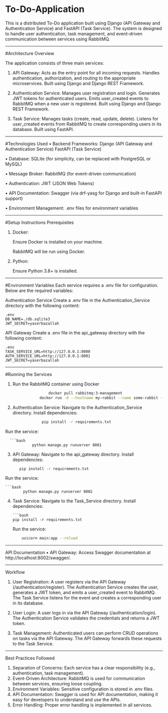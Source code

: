 # To-Do-Application
This is a distributed To-Do application built using Django (API Gateway and Authentication Service) 
and FastAPI (Task Service). 
The system is designed to handle user authentication, task management, and event-driven communication between services using RabbitMQ.
________________________________________
#Architecture Overview

The application consists of three main services:

1.	API Gateway:
	Acts as the entry point for all incoming requests.
	Handles authentication, authorization, and routing to the appropriate microservices.
	Built using Django and Django REST Framework.

2.	Authentication Service:
	Manages user registration and login.
	Generates JWT tokens for authenticated users.
	Emits user_created events to RabbitMQ when a new user is registered.
	Built using Django and Django REST Framework.
2.	Task Service:
	Manages tasks (create, read, update, delete).
	Listens for user_created events from RabbitMQ to create corresponding users in its database.
	Built using FastAPI.
________________________________________
#Technologies Used
•	Backend Frameworks:
	Django (API Gateway and Authentication Service)
	FastAPI (Task Service)
 
•	Database:
	SQLite (for simplicity, can be replaced with PostgreSQL or MySQL)
 
•	Message Broker:
	RabbitMQ (for event-driven communication)
 
•	Authentication:
	JWT (JSON Web Tokens)
 
•	API Documentation:
	Swagger (via drf-yasg for Django and built-in FastAPI support)
 
•	Environment Management:
	.env files for environment variables
________________________________________
#Setup Instructions
Prerequisites

1.	Docker:
	
   	Ensure Docker is installed on your machine.
	
 	RabbitMQ will be run using Docker.

2.	Python:
   
	Ensure Python 3.8+ is installed.
________________________________________
#Environment Variables
Each service requires a .env file for configuration. Below are the required variables:

Authentication Service
Create a .env file in the Authentication_Service directory with the following content:

	.env
	DB_NAME=./db.sqlite3
	JWT_SECRET=yaserbazallah

API Gateway
Create a .env file in the api_gateway directory with the following content:

	.env 
	TASK_SERVICE_URL=http://127.0.0.1:8000
	AUTH_SERVICE_URL=http://127.0.0.1:8001
	JWT_SECRET=yaserbazallah
 
________________________________________
#Running the Services
1. Run the RabbitMQ container using Docker
   
	```bash
			        docker pull rabbitmq:3-management
			  	docker run -d --hostname my-rabbit --name some-rabbit -p 8080:15672 -p 5672:5672 rabbitmq:3-management

 	
2.	Authentication Service:
	Navigate to the Authentication_Service directory.
	Install dependencies:

       ```bash
	       			pip install -r requirements.txt
Run the service:

      ```bash
				python manage.py runserver 8001

3.	API Gateway:
	Navigate to the api_gateway directory.
	Install dependencies:

	 ```bash
		pip install -r requirements.txt

Run the service:

    ```bash
   			python manage.py runserver 8002

4.	Task Service:
	Navigate to the Task_Service directory.
	Install dependencies:

        ```bash	
		pip install -r requirements.txt

	Run the service:
	 
     ```bash
		 uvicorn main:app --reload

________________________________________
API Documentation
•	API Gateway:
	Access Swagger documentation at http://localhost:8002/swagger/.
________________________________________
Workflow
1.	User Registration:
	A user registers via the API Gateway (/authentication/register).
	The Authentication Service creates the user, generates a JWT token, and emits a user_created event to RabbitMQ.
	The Task Service listens for the event and creates a corresponding user in its database.

2.	User Login:
	A user logs in via the API Gateway (/authentication/login).
	The Authentication Service validates the credentials and returns a JWT token.
3.	Task Management:
	Authenticated users can perform CRUD operations on tasks via the API Gateway.
	The API Gateway forwards these requests to the Task Service.
________________________________________
Best Practices Followed
1.	Separation of Concerns:
	Each service has a clear responsibility (e.g., authentication, task management).
2.	Event-Driven Architecture:
	RabbitMQ is used for communication between services, ensuring loose coupling.
3.	Environment Variables:
	Sensitive configuration is stored in .env files.
4.	API Documentation:
	Swagger is used for API documentation, making it easy for developers to understand and use the APIs.
5.	Error Handling:
	Proper error handling is implemented in all services.

